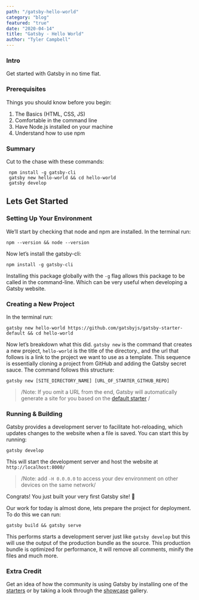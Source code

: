 ```yaml
---
path: "/gatsby-hello-world"
category: "blog"
featured: "true"
date: "2020-04-14"
title: "Gatsby - Hello World"
author: "Tyler Campbell"
---
```


### Intro
Get started with Gatsby in no time flat.

### Prerequisites 
Things you should know before you begin:
1. The Basics (HTML, CSS, JS)
2. Comfortable in the command line
3. Have Node.js installed on your machine
4. Understand how to use npm

### Summary
Cut to the chase with these commands:
```
 npm install -g gatsby-cli
 gatsby new hello-world && cd hello-world
 gatsby develop
```

## Lets Get Started 
### Setting Up Your Environment
We’ll start by checking that node and npm are installed. In the terminal run:
```
npm --version && node --version
```

Now let’s install the gatsby-cli: 
```
npm install -g gatsby-cli
```

Installing this package globally with the  `-g` flag allows this package to be called in the command-line. Which can be very useful when developing a Gatsby website. 

### Creating a New Project
In the terminal run:
```
gatsby new hello-world https://github.com/gatsbyjs/gatsby-starter-default && cd hello-world
```

Now let’s breakdown what this did. `gatsby new` is the command that creates a new project,  `hello-world` is the title of the directory., and the url that follows is a link to the project we want to use as a template. This sequence is essentially cloning a project from GitHub and adding the Gatsby secret sauce. The command follows this structure:
```
gatsby new [SITE_DIRECTORY_NAME] [URL_OF_STARTER_GITHUB_REPO]
```

> /Note: If you omit a URL from the end, Gatsby will automatically generate a site for you based on the  [default starter](https://github.com/gatsbyjs/gatsby-starter-default) /  

### Running & Building
Gatsby provides a development server to facilitate hot-reloading, which updates changes to the website when a file is saved. You can start this by running: 
```
gatsby develop	
```

This will start the development server and host the website at `http://localhost:8000/` 

> /Note: add  `-H 0.0.0.0` to access your dev environment on other devices on the same network/  
>   
Congrats! You just built your very first Gatsby site! 🎉

Our work for today is almost done, lets prepare the project for deployment. To do this we can run: 
```
gatsby build && gatsby serve	
```

This performs starts a development server just like `gatsby develop` but this will use the output of the production bundle as the source. This production bundle is optimized for performance, it will remove all comments, minify the files and much more.

### Extra Credit 
Get an idea of how the community is using Gatsby by installing one of the [starters](https://www.gatsbyjs.org/starters/?v=2) or by taking a look through the [showcase](https://www.gatsbyjs.org/showcase/) gallery. 
